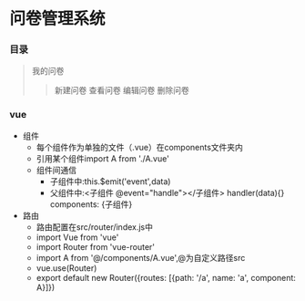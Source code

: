 # 问卷管理系统

### 目录
>我的问卷
>>新建问卷
>>查看问卷
>>编辑问卷
>>删除问卷

### vue
* 组件
  * 每个组件作为单独的文件（.vue）在components文件夹内
  * 引用某个组件import A from './A.vue'
  * 组件间通信
    * 子组件中:this.$emit('event',data)
    * 父组件中:<子组件 @event="handle"></子组件> handler(data){} components: {子组件}
* 路由
  * 路由配置在src/router/index.js中
  * import Vue from 'vue'
  * import Router from 'vue-router'
  * import A from '@/components/A.vue',@为自定义路径src
  * vue.use(Router)
  * export default new Router({routes: [{path: '/a', name: 'a', component: A}]})
